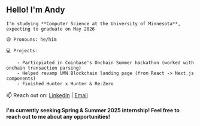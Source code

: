 ## Hello! I'm Andy

    I'm studying **Computer Science at the University of Minnesota**, expecting to graduate on May 2026

    😄 Pronouns: he/him
    
    💻 Projects:
    
        - Particpiated in Coinbase's Onchain Summer hackathon (worked with onchain transaction parsing)
        - Helped revamp UMN Blockchain landing page (from React -> Next.js components)
        - Finished Hunter x Hunter & Re:Zero
        
📫 Reach out on: [LinkedIn](https://www.linkedin.com/in/andy-li-olafnub/) | [Email](mailto:li002488@umn.edu) <br><br>
**I'm currently seeking **Spring & Summer 2025** internship! Feel free to reach out to me about any opportunities! <br>**
